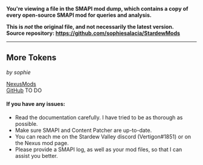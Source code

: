 **You're viewing a file in the SMAPI mod dump, which contains a copy of every open-source SMAPI mod
for queries and analysis.**

**This is _not_ the original file, and not necessarily the latest version.**  
**Source repository: https://github.com/sophiesalacia/StardewMods**

----


## More Tokens
*by sophie*

[NexusMods]()  
[GitHub]()
TO DO

#### If you have any issues:
* Read the documentation carefully. I have tried to be as thorough as possible.
* Make sure SMAPI and Content Patcher are up-to-date.
* You can reach me on the Stardew Valley discord (Vertigon#1851) or on the Nexus mod page.
* Please provide a SMAPI log, as well as your mod files, so that I can assist you better.
